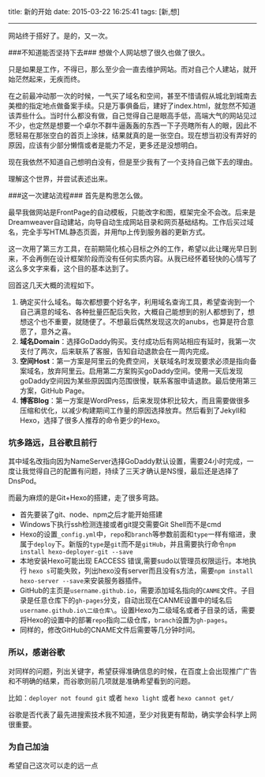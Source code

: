title: 新的开始 
date: 2015-03-22 16:25:41 
tags: [新,想] 

---

网站终于搭好了。是的，又一次。

<!--more-->

###不知道能否坚持下去###
想做个人网站想了很久也做了很久。

只是如果是工作，不得已，那么至少会一直去维护网站。而对自己个人建站，就开始茫然起来，无疾而终。

在之前最冲动那一次的时候，一气买了域名和空间，甚至不惜请假从城北到城南去美橙的指定地点做备案手续。只是万事俱备后，建好了index.html，就忽然不知道该弄些什么。当时什么都没有做，自己觉得自己是眼高手低，高端大气的网站见过不少，也定然是想要一个卓尔不群牛逼轰轰的东西一下子亮瞎所有人的眼，因此不愿轻易在那张空白的首页上涂抹，结果就真的是一张空白。现在想当初没有弄好的原因，应该有少部分懒惰或者是能力不足，更多还是没想明白。

现在我依然不知道自己想明白没有，但是至少我有了一个支持自己做下去的理由。

理解这个世界，并尝试表述出来。

###这一次建站流程###
首先是构思怎么做。

最早我做网站是FrontPage的自动模板，只能改字和图，框架完全不会改。后来是Dreamweaver自动建站，向导自动生成网站目录和网页基础结构。工作后买过域名，完全手写HTML静态页面，并用ftp上传到服务器的更新方式。

这一次用了第三方工具，在前期简化核心目标之外的工作，希望以此让曙光早日到来，不会再倒在设计框架阶段而没有任何实质内容。从我已经怀着轻快的心情写了这么多文字来看，这个目的基本达到了。

回首这几天大概的流程如下。

 1. 确定买什么域名。每次都想要个好名字，利用域名查询工具，希望查询到一个自己满意的域名、各种批量匹配后失败，大概自己能想到的别人都想到了，想想这个也不重要，就随便了。不想最后偶然发现这次的anubs，也算是符合意愿了，意外之喜。
 2. **域名Domain**：选择GoDaddy购买。支付成功后有网站相应有延时，我第一次支付了两次，后来联系了客服，告知自动退款会在一周内完成。
 3. **空间Host**：第一方案是阿里云的免费空间，关联域名时发现要求必须是指向备案域名，放弃阿里云。启用第二方案购买goDaddy空间。使用一天后发现goDaddy空间因为某些原因国内范围很慢，联系客服申请退款。最后使用第三方案，GitHub Page。
 4. **博客Blog**：第一方案是WordPress，后来发现体积比较大，而且需要做很多压缩和优化，以减少构建期间工作量的原因选择放弃。然后看到了Jekyll和Hexo，选择了很多人推荐的命令更少的Hexo。

### 坑多路远，且谷歌且前行 ###
其中域名改指向因为NameServer选择GoDaddy默认设置，需要24小时完成，一度让我觉得自己的配置有问题，持续了三天才确认是NS慢，最后还是选择了DnsPod。

而最为麻烦的是Git+Hexo的搭建，走了很多弯路。

- 首先要装了git、node、npm之后才能开始搭建
- Windows下执行ssh检测连接或者git提交需要Git Shell而不是cmd
- Hexo的设置`_config.yml`中，`repo`和`branch`等参数前面和`type`一样有缩进，隶属于`deploy`下。新版的`type`是`git`而不是`gitHub`，并且需要执行命令`npm install hexo-deployer-git --save`
- 本地安装Hexo可能出现 EACCESS 错误,需要sudo以管理员权限运行。本地执行 `hexo s`可能失败，列出hexo没有server而且没有s方法，需要`npm install hexo-server --save`来安装服务器插件。
- GitHub的主页是`username.github.io`，需要添加域名指向的`CANME`文件。子目录是任意仓库下的`gh-pages`分支，自动出现在CANME设置中的域名后`username.github.io\二级仓库\`。设置Hexo为二级域名或者子目录的话，需要将Hexo的设置中的部署`repo`指向二级仓库，`branch`设置为`gh-pages`。
- 同样的，修改GitHub的CNAME文件后需要等几分钟时间。

### 所以，感谢谷歌 ###
对同样的问题，列出关键字，希望获得准确信息的时候，在百度上会出现推广广告和不明确的结果，而谷歌则前几项就是准确希望看到的问题。

比如：`deployer not found git` 或者 `hexo light` 或者 `hexo cannot get/`

谷歌是否代表了最先进搜索技术我不知道，至少对我更有帮助，确实学会科学上网很重要。

### 为自己加油 ###
希望自己这次可以走的远一点